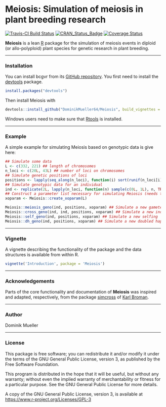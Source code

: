Meiosis: Simulation of meiosis in plant breeding research
======
[![Travis-CI Build Status](https://travis-ci.org/DominikMueller64/Meiosis.svg?branch=master)](https://travis-ci.org/DominikMueller64/Meiosis)
[![CRAN_Status_Badge](https://www.r-pkg.org/badges/version/Meiosis)](https://cran.r-project.org/package=Meiosis)
[![Coverage Status](https://img.shields.io/codecov/c/github/DominikMueller64/Meiosis/master.svg)](https://codecov.io/github/DominikMueller64/Meiosis?branch=master)

**Meiosis** is a lean [R](https://www.r-project.org) package for the simulation
of meiosis events in diploid (or allo-polyploid) plant species for genetic
research in plant breeding.

---

### Installation

You can install bcgvr from its [GitHub repository](https://github.com/DominikMueller64/Meiosis).
You first need to install the [devtools](https://github.com/hadley/devtools) package.

```r
install.packages("devtools")
```

Then install Meiosis with 

```r
devtools::install_github("DominikMueller64/Meiosis", build_vignettes = TRUE)
```

Windows users need to make sure that [Rtools](https://cran.r-project.org/bin/windows/Rtools/)
is installed.

---

### Example

A simple example for simulating Meiosis based on genotypic data is give here:

```r
## Simulate some data
L <- c(332, 221) ## length of chromosomes
n_loci <- c(20L, 43L) ## number of loci on chromosomes
## Simulate genetic positions of loci
positions <- lapply(seq_along(n_loci), function(i) sort(runif(n_loci[i], 0, L[i])))
## Simulate genotypic data for an individual
ind <- replicate(2L, lapply(n_loci, function(n) sample(c(0L, 1L), n, TRUE)), simplify = FALSE)
## Construct a parameter list necessary for simulating Meiosis (needs to be done once)
xoparam <- Meiosis::create_xoparam(L)

Meiosis::meiosis_geno(ind, positions, xoparam) ## Simulate a new gamete
Meiosis::cross_geno(ind, ind, positions, xoparam) ## Simulate a new individual
Meiosis::self_geno(ind, positions, xoparam) ## Simulate a new selfing
Meiosis::dh_geno(ind, positions, xoparam) ## Simulate a new doubled haploid
```

---

### Vignette

A vignette describing the functionality of the package and the data structures
is available from within R. 

```r
vignette('Introduction', package = 'Meiosis')
```

---

### Acknowledgements

Parts of the core functionality and documentation of **Meiosis** was inspired and
adapted, respectively, from the package
[simcross](https://github.com/kbroman/simcross) of [Karl
Broman](http://kbroman.org/).

---

### Author

Dominik Mueller

---

### License

This package is free software; you can redistribute it and/or modify it
under the terms of the GNU General Public License, version 3, as
published by the Free Software Foundation.

This program is distributed in the hope that it will be useful, but
without any warranty; without even the implied warranty of
merchantability or fitness for a particular purpose.  See the GNU
General Public License for more details.

A copy of the GNU General Public License, version 3, is available at
<https://www.r-project.org/Licenses/GPL-3>


